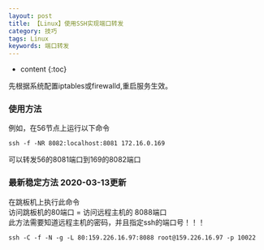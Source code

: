 ```yaml
---
layout: post
title: 【Linux】使用SSH实现端口转发
category: 技巧
tags: Linux
keywords: 端口转发
---
```

* content
{:toc}


先根据系统配置iptables或firewalld,重启服务生效。

### 使用方法

例如，在56节点上运行以下命令  
```
ssh -f -NR 8082:localhost:8081 172.16.0.169 
```
可以转发56的8081端口到169的8082端口  

### 最新稳定方法 2020-03-13更新
在跳板机上执行此命令  
访问跳板机的80端口 = 访问远程主机的 8088端口  
此方法需要知道远程主机的密码，并且指定ssh的端口号！！！
```
ssh -C -f -N -g -L 80:159.226.16.97:8088 root@159.226.16.97 -p 10022
```
